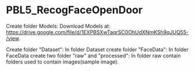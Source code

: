 # PBL5_RecogFaceOpenDoor
Create folder Models:
  Download Models at: https://drive.google.com/file/d/1EXPBSXwTaqrSC0OhUdXNmKSh9qJUQ55-/view.
  
  
Create folder "Dataset":
  In folder Dataset create folder "FaceData":
    In folder FaceData create two folder "raw" and "processed":
      In folder raw contain folders used to contain images(sample image).
